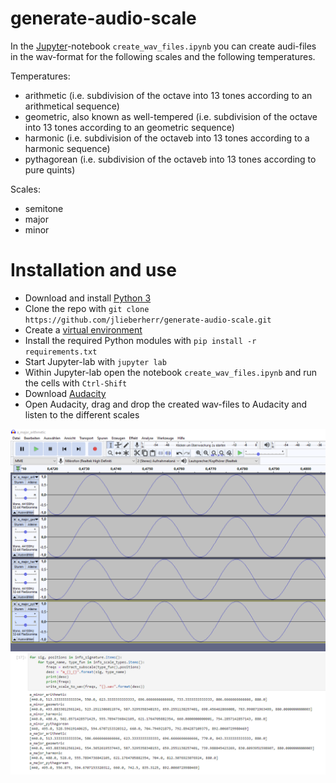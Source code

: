 # generate-audio-scale
In the [Jupyter](https://jupyter.org/)-notebook ```create_wav_files.ipynb``` you can create audi-files in the wav-format for the following scales and the following temperatures.

Temperatures:
- arithmetic (i.e. subdivision of the octave into 13 tones according to an arithmetical sequence)
- geometric, also known as well-tempered (i.e. subdivision of the octave into 13 tones according to an geometric sequence)
- harmonic (i.e. subdivision of the octaveb into 13 tones according to a harmonic sequence)
- pythagorean (i.e. subdivision of the octaveb into 13 tones according to pure quints)

Scales:
- semitone
- major
- minor

# Installation and use
- Download and install [Python 3](https://www.python.org/downloads/release/python-376/)
- Clone the repo with ```git clone https://github.com/jlieberherr/generate-audio-scale.git```
- Create a [virtual environment](https://realpython.com/python-virtual-environments-a-primer/)
- Install the required Python modules with ```pip install -r requirements.txt```
- Start Jupyter-lab with ```jupyter lab```
- Within Jupyter-lab open the notebook ```create_wav_files.ipynb``` and run the cells with ```Ctrl-Shift```
- Download [Audacity](https://www.audacity.de/)
- Open Audacity, drag and drop the created wav-files to Audacity and listen to the different scales

![](doc/screenshot_audacity.PNG)
![](doc/screenshot_notebook.PNG)
